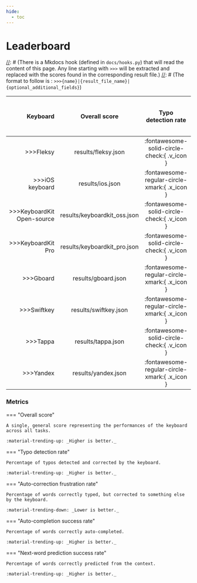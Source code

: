 ```yaml
---
hide:
  - toc
---
```


# Leaderboard

[//]: # (A bit of explanation is required for this page)
[//]: # (There is a Mkdocs hook (defined in `docs/hooks.py`) that will read the content of this page. Any line starting with `>>>` will be extracted and replaced with the scores found in the corresponding result file.)
[//]: # (The format to follow is : `>>>{name}|{result_file_name}|{optional_additional_fields}`)

| Keyboard | Overall score | Typo detection rate | Auto-correction frustration rate | Auto-completion success rate | Next-word prediction success rate | SDK available |
|---------:|:-------------:|:-------------------:|:--------------------------------:|:---------------:|:-------------------:|:-------------:|
>>>Fleksy|results/fleksy.json|:fontawesome-solid-circle-check:{ .v_icon }
>>>iOS keyboard|results/ios.json|:fontawesome-regular-circle-xmark:{ .x_icon }
>>>KeyboardKit Open-source|results/keyboardkit_oss.json|:fontawesome-solid-circle-check:{ .v_icon }
>>>KeyboardKit Pro|results/keyboardkit_pro.json|:fontawesome-solid-circle-check:{ .v_icon }
>>>Gboard|results/gboard.json|:fontawesome-regular-circle-xmark:{ .x_icon }
>>>Swiftkey|results/swiftkey.json|:fontawesome-regular-circle-xmark:{ .x_icon }
>>>Tappa|results/tappa.json|:fontawesome-solid-circle-check:{ .v_icon }
>>>Yandex|results/yandex.json|:fontawesome-regular-circle-xmark:{ .x_icon }

### Metrics

=== "Overall score"

    A single, general score representing the performances of the keyboard across all tasks.

    :material-trending-up: _Higher is better._

=== "Typo detection rate"

    Percentage of typos detected and corrected by the keyboard.

    :material-trending-up: _Higher is better._

=== "Auto-correction frustration rate"

    Percentage of words correctly typed, but corrected to something else by the keyboard.

    :material-trending-down: _Lower is better._

=== "Auto-completion success rate"

    Percentage of words correctly auto-completed.

    :material-trending-up: _Higher is better._

=== "Next-word prediction success rate"

    Percentage of words correctly predicted from the context.

    :material-trending-up: _Higher is better._

